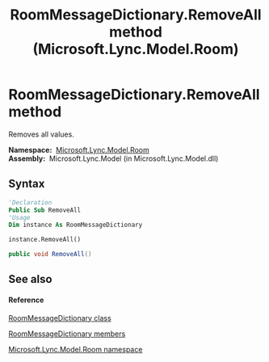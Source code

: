 ﻿---
title: RoomMessageDictionary.RemoveAll method  (Microsoft.Lync.Model.Room)
TOCTitle: 'RemoveAll method '
ms:assetid: M:Microsoft.Lync.Model.Room.RoomMessageDictionary.RemoveAll_DI_3_UC_OCS14MrefLyncWPF
ms:mtpsurl: https://msdn.microsoft.com/en-us/library/microsoft.lync.model.room.roommessagedictionary.removeall_di_3_uc_ocs14mreflyncwpf(v=office.15)
ms:contentKeyID: 48601954
ms.date: 07/28/2014
mtps_version: v=office.15
f1_keywords:
- Microsoft.Lync.Model.Room.RoomMessageDictionary.RemoveAll
dev_langs:
- CSharp
- JScript
- VB
- other
---

# RoomMessageDictionary.RemoveAll method

Removes all values.

**Namespace:**  [Microsoft.Lync.Model.Room](microsoft-lync-model-room-namespace_2.md)  
**Assembly:**  Microsoft.Lync.Model (in Microsoft.Lync.Model.dll)

## Syntax

``` vb
'Declaration
Public Sub RemoveAll
'Usage
Dim instance As RoomMessageDictionary

instance.RemoveAll()
```

``` csharp
public void RemoveAll()
```

## See also

#### Reference

[RoomMessageDictionary class](roommessagedictionary-class-microsoft-lync-model-room_2.md)

[RoomMessageDictionary members](roommessagedictionary-members-microsoft-lync-model-room_2.md)

[Microsoft.Lync.Model.Room namespace](microsoft-lync-model-room-namespace_2.md)

